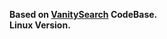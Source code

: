 <b>Based on <a href="https://github.com/JeanLucPons/VanitySearch">VanitySearch</a> CodeBase.</b> <br>
<b>Linux Version.</b>

